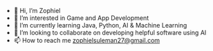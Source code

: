 - 👋 Hi, I’m Zophiel
- 👀 I’m interested in Game and App Development
- 🌱 I’m currently learning Java, Python, AI & Machine Learning
- 💞️ I’m looking to collaborate on developing helpful software using AI
- 📫 How to reach me zophielsuleman27@gmail.com
